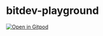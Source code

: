 # bitdev-playground

[![Open in Gitpod](https://gitpod.io/button/open-in-gitpod.svg)](https://gitpod.io/#https://github.com/ashwanth1109/bitdev-playground)
